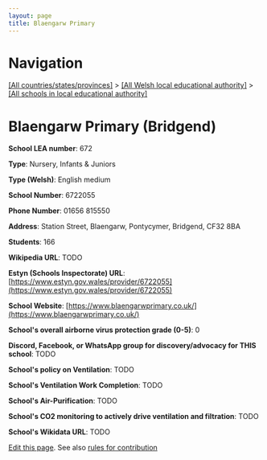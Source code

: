 ```yaml
---
layout: page
title: Blaengarw Primary
---
```

# Navigation

[[All countries/states/provinces]](../../..) > [[All Welsh local educational authority]](../..) > [[All schools in local educational authority]](..)

# Blaengarw Primary (Bridgend)

**School LEA number**: 672

**Type**: Nursery, Infants & Juniors

**Type (Welsh)**: English medium

**School Number**: 6722055

**Phone Number**: 01656 815550

**Address**: Station Street, Blaengarw, Pontycymer, Bridgend, CF32 8BA

**Students**: 166

**Wikipedia URL**: TODO

**Estyn (Schools Inspectorate) URL**: [https://www.estyn.gov.wales/provider/6722055](https://www.estyn.gov.wales/provider/6722055)

**School Website**: [https://www.blaengarwprimary.co.uk/](https://www.blaengarwprimary.co.uk/)

**School's overall airborne virus protection grade (0-5)**: 0

**Discord, Facebook, or WhatsApp group for discovery/advocacy for THIS school**: TODO

**School's policy on Ventilation**: TODO

**School's Ventilation Work Completion**: TODO

**School's Air-Purification**: TODO

**School's CO2 monitoring to actively drive ventilation and filtration**: TODO

**School's Wikidata URL**: TODO




[Edit this page](https://github.com/VentilationProject/Wales/edit/prif/./Bridgend/Blaengarw_Primary.md). See also [rules for contribution](../../../contribution-rules/)